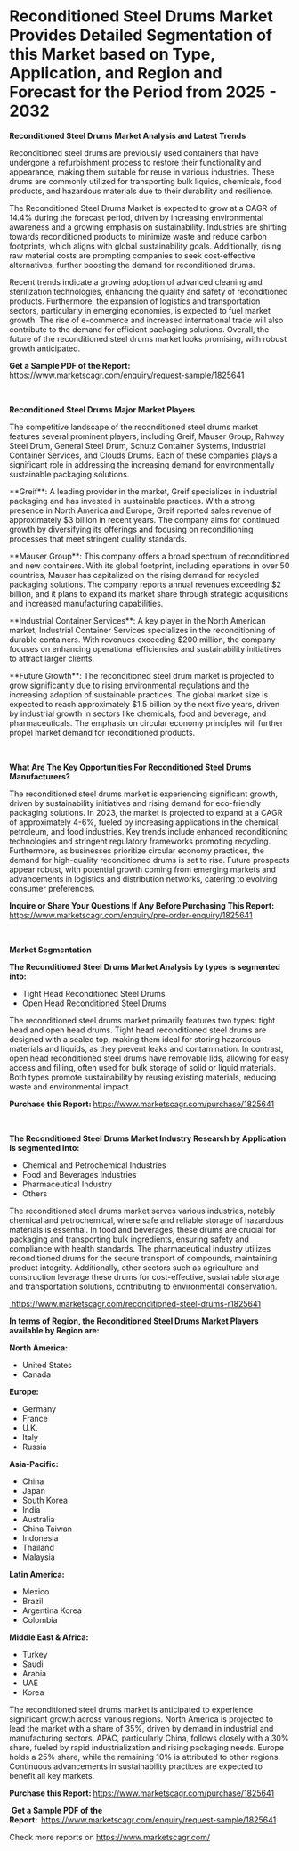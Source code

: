 <p><h1>Reconditioned Steel Drums Market Provides Detailed Segmentation of this Market based on Type, Application, and Region and Forecast for the Period from 2025 - 2032</h1></p><p><strong>Reconditioned Steel Drums Market Analysis and Latest Trends</strong></p>
<p><p>Reconditioned steel drums are previously used containers that have undergone a refurbishment process to restore their functionality and appearance, making them suitable for reuse in various industries. These drums are commonly utilized for transporting bulk liquids, chemicals, food products, and hazardous materials due to their durability and resilience.</p><p>The Reconditioned Steel Drums Market is expected to grow at a CAGR of 14.4% during the forecast period, driven by increasing environmental awareness and a growing emphasis on sustainability. Industries are shifting towards reconditioned products to minimize waste and reduce carbon footprints, which aligns with global sustainability goals. Additionally, rising raw material costs are prompting companies to seek cost-effective alternatives, further boosting the demand for reconditioned drums.</p><p>Recent trends indicate a growing adoption of advanced cleaning and sterilization technologies, enhancing the quality and safety of reconditioned products. Furthermore, the expansion of logistics and transportation sectors, particularly in emerging economies, is expected to fuel market growth. The rise of e-commerce and increased international trade will also contribute to the demand for efficient packaging solutions. Overall, the future of the reconditioned steel drums market looks promising, with robust growth anticipated.</p></p>
<p><strong>Get a Sample PDF of the Report:&nbsp;</strong> <a href="https://www.marketscagr.com/enquiry/request-sample/1825641?utm_campaign=3552&utm_medium=2&utm_source=Github&utm_content=ia&utm_term=04042025&utm_id=reconditioned-steel-drums">https://www.marketscagr.com/enquiry/request-sample/1825641</a></p>
<p>&nbsp;</p>
<p><strong>Reconditioned Steel Drums Major Market Players</strong></p>
<p><p>The competitive landscape of the reconditioned steel drums market features several prominent players, including Greif, Mauser Group, Rahway Steel Drum, General Steel Drum, Schutz Container Systems, Industrial Container Services, and Clouds Drums. Each of these companies plays a significant role in addressing the increasing demand for environmentally sustainable packaging solutions.</p><p>**Greif**: A leading provider in the market, Greif specializes in industrial packaging and has invested in sustainable practices. With a strong presence in North America and Europe, Greif reported sales revenue of approximately $3 billion in recent years. The company aims for continued growth by diversifying its offerings and focusing on reconditioning processes that meet stringent quality standards.</p><p>**Mauser Group**: This company offers a broad spectrum of reconditioned and new containers. With its global footprint, including operations in over 50 countries, Mauser has capitalized on the rising demand for recycled packaging solutions. The company reports annual revenues exceeding $2 billion, and it plans to expand its market share through strategic acquisitions and increased manufacturing capabilities.</p><p>**Industrial Container Services**: A key player in the North American market, Industrial Container Services specializes in the reconditioning of durable containers. With revenues exceeding $200 million, the company focuses on enhancing operational efficiencies and sustainability initiatives to attract larger clients.</p><p>**Future Growth**: The reconditioned steel drum market is projected to grow significantly due to rising environmental regulations and the increasing adoption of sustainable practices. The global market size is expected to reach approximately $1.5 billion by the next five years, driven by industrial growth in sectors like chemicals, food and beverage, and pharmaceuticals. The emphasis on circular economy principles will further propel market demand for reconditioned products.</p></p>
<p>&nbsp;</p>
<p><strong>What Are The Key Opportunities For Reconditioned Steel Drums Manufacturers?</strong></p>
<p><p>The reconditioned steel drums market is experiencing significant growth, driven by sustainability initiatives and rising demand for eco-friendly packaging solutions. In 2023, the market is projected to expand at a CAGR of approximately 4-6%, fueled by increasing applications in the chemical, petroleum, and food industries. Key trends include enhanced reconditioning technologies and stringent regulatory frameworks promoting recycling. Furthermore, as businesses prioritize circular economy practices, the demand for high-quality reconditioned drums is set to rise. Future prospects appear robust, with potential growth coming from emerging markets and advancements in logistics and distribution networks, catering to evolving consumer preferences.</p></p>
<p><strong>Inquire or Share Your Questions If Any Before Purchasing This Report:</strong> <a href="https://www.marketscagr.com/enquiry/pre-order-enquiry/1825641?utm_campaign=3552&utm_medium=2&utm_source=Github&utm_content=ia&utm_term=04042025&utm_id=reconditioned-steel-drums">https://www.marketscagr.com/enquiry/pre-order-enquiry/1825641</a></p>
<p>&nbsp;</p>
<p><strong>Market Segmentation</strong></p>
<p><strong>The Reconditioned Steel Drums Market Analysis by types is segmented into:</strong></p>
<p><ul><li>Tight Head Reconditioned Steel Drums</li><li>Open Head Reconditioned Steel Drums</li></ul></p>
<p><p>The reconditioned steel drums market primarily features two types: tight head and open head drums. Tight head reconditioned steel drums are designed with a sealed top, making them ideal for storing hazardous materials and liquids, as they prevent leaks and contamination. In contrast, open head reconditioned steel drums have removable lids, allowing for easy access and filling, often used for bulk storage of solid or liquid materials. Both types promote sustainability by reusing existing materials, reducing waste and environmental impact.</p></p>
<p><strong>Purchase this Report:&nbsp;</strong><a href="https://www.marketscagr.com/purchase/1825641?utm_campaign=3552&utm_medium=2&utm_source=Github&utm_content=ia&utm_term=04042025&utm_id=reconditioned-steel-drums">https://www.marketscagr.com/purchase/1825641</a></p>
<p>&nbsp;</p>
<p><strong>The Reconditioned Steel Drums Market Industry Research by Application is segmented into:</strong></p>
<p><ul><li>Chemical and Petrochemical Industries</li><li>Food and Beverages Industries</li><li>Pharmaceutical Industry</li><li>Others</li></ul></p>
<p><p>The reconditioned steel drums market serves various industries, notably chemical and petrochemical, where safe and reliable storage of hazardous materials is essential. In food and beverages, these drums are crucial for packaging and transporting bulk ingredients, ensuring safety and compliance with health standards. The pharmaceutical industry utilizes reconditioned drums for the secure transport of compounds, maintaining product integrity. Additionally, other sectors such as agriculture and construction leverage these drums for cost-effective, sustainable storage and transportation solutions, contributing to environmental conservation.</p></p>
<p><a href="https://www.marketscagr.com/reconditioned-steel-drums-r1825641?utm_campaign=3552&utm_medium=2&utm_source=Github&utm_content=ia&utm_term=04042025&utm_id=reconditioned-steel-drums">&nbsp;https://www.marketscagr.com/reconditioned-steel-drums-r1825641</a></p>
<p><strong>In terms of Region, the Reconditioned Steel Drums Market Players available by Region are:</strong></p>
<p>
    <p> <strong> North America: </strong>
        <ul>
            <li>United States</li>
            <li>Canada</li>
        </ul>
        </p> 
    <p> <strong> Europe: </strong>
        <ul>
            <li>Germany</li>
            <li>France</li>
            <li>U.K.</li>
            <li>Italy</li>
            <li>Russia</li>
        </ul>
        </p> 
    <p> <strong> Asia-Pacific: </strong>
        <ul>
            <li>China</li>
            <li>Japan</li>
            <li>South Korea</li>
            <li>India</li>
            <li>Australia</li>
            <li>China Taiwan</li>
            <li>Indonesia</li>
            <li>Thailand</li>
            <li>Malaysia</li>
        </ul>
        </p> 
    <p> <strong> Latin America: </strong>
        <ul>
            <li>Mexico</li>
            <li>Brazil</li>
            <li>Argentina Korea</li>
            <li>Colombia</li>
        </ul>
        </p> 
    <p> <strong> Middle East & Africa: </strong>
        <ul>
            <li>Turkey</li>
            <li>Saudi</li>
            <li>Arabia</li>
            <li>UAE</li>
            <li>Korea</li>
        </ul>
    </p>
    </p>
<p><p>The reconditioned steel drums market is anticipated to experience significant growth across various regions. North America is projected to lead the market with a share of 35%, driven by demand in industrial and manufacturing sectors. APAC, particularly China, follows closely with a 30% share, fueled by rapid industrialization and rising packaging needs. Europe holds a 25% share, while the remaining 10% is attributed to other regions. Continuous advancements in sustainability practices are expected to benefit all key markets.</p></p>
<p><strong>Purchase this Report: </strong><a href="https://www.marketscagr.com/purchase/1825641?utm_campaign=3552&utm_medium=2&utm_source=Github&utm_content=ia&utm_term=04042025&utm_id=reconditioned-steel-drums">https://www.marketscagr.com/purchase/1825641</a></p>
<p>&nbsp;<strong>Get a Sample PDF of the Report:&nbsp;&nbsp;</strong><a href="https://www.marketscagr.com/enquiry/request-sample/1825641?utm_campaign=3552&utm_medium=2&utm_source=Github&utm_content=ia&utm_term=04042025&utm_id=reconditioned-steel-drums">https://www.marketscagr.com/enquiry/request-sample/1825641</a></p>
<p><strong></strong></p>
<p>Check more reports on <a href="https://www.marketscagr.com/?utm_campaign=3552&utm_medium=2&utm_source=Github&utm_content=ia&utm_term=04042025&utm_id=reconditioned-steel-drums">https://www.marketscagr.com/</a></p>